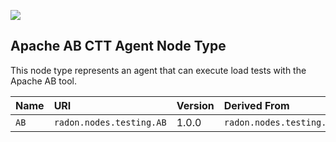 ![](https://img.shields.io/badge/Status:-RELEASED-green)

## Apache AB CTT Agent Node Type

This node type represents an agent that can execute load tests with the Apache AB tool.

| Name | URI | Version | Derived From |
|:---- |:--- |:------- |:------------ |
| `AB` | `radon.nodes.testing.AB` | 1.0.0 | `radon.nodes.testing.LoadTestAgent` |
